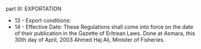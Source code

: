 part III: EXPORTATION

<ul>
			<li>13 - Export conditions: <ul>
			</ul></li>			<li>14 - Effective Date: These Regulations shall come into force on the date of their publication in the Gazette of Eritrean Laws. Done at Asmara, this 30th day of April, 2003 Ahmed Haj Ali, Minister of Fisheries.<ul>
			</ul></li></ul>